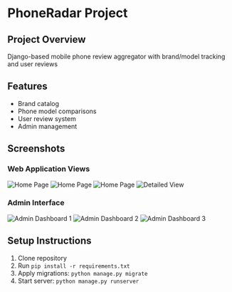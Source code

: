 # PhoneRadar Project

## Project Overview
Django-based mobile phone review aggregator with brand/model tracking and user reviews

## Features
- Brand catalog
- Phone model comparisons
- User review system
- Admin management

## Screenshots

### Web Application Views
![Home Page](_images/4-1.jpg)
![Home Page](_images/4-2.jpg)
![Home Page](_images/4-3.jpg)
![Detailed View](_images/4-4.jpg)

### Admin Interface
![Admin Dashboard 1](_images/4-5.jpg)
![Admin Dashboard 2](_images/4-6.jpg)
![Admin Dashboard 3](_images/4-7.jpg)

## Setup Instructions
1. Clone repository
2. Run `pip install -r requirements.txt`
3. Apply migrations: `python manage.py migrate`
4. Start server: `python manage.py runserver`